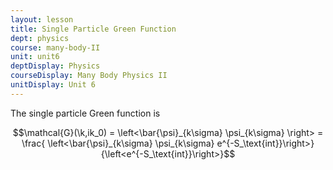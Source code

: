 ```yaml
---
layout: lesson
title: Single Particle Green Function
dept: physics
course: many-body-II
unit: unit6
deptDisplay: Physics
courseDisplay: Many Body Physics II
unitDisplay: Unit 6
---
```

The single particle Green function is 

$$\mathcal{G}(\k,ik_0) = \left<\bar{\psi}_{k\sigma} \psi_{k\sigma} \right> = \frac{ \left<\bar{\psi}_{k\sigma} \psi_{k\sigma} e^{-S_\text{int}}\right>}{\left<e^{-S_\text{int}}\right>}$$




